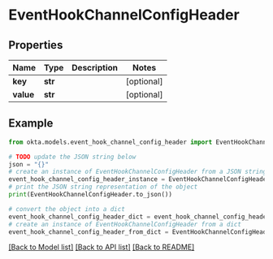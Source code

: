 # EventHookChannelConfigHeader


## Properties

Name | Type | Description | Notes
------------ | ------------- | ------------- | -------------
**key** | **str** |  | [optional] 
**value** | **str** |  | [optional] 

## Example

```python
from okta.models.event_hook_channel_config_header import EventHookChannelConfigHeader

# TODO update the JSON string below
json = "{}"
# create an instance of EventHookChannelConfigHeader from a JSON string
event_hook_channel_config_header_instance = EventHookChannelConfigHeader.from_json(json)
# print the JSON string representation of the object
print(EventHookChannelConfigHeader.to_json())

# convert the object into a dict
event_hook_channel_config_header_dict = event_hook_channel_config_header_instance.to_dict()
# create an instance of EventHookChannelConfigHeader from a dict
event_hook_channel_config_header_from_dict = EventHookChannelConfigHeader.from_dict(event_hook_channel_config_header_dict)
```
[[Back to Model list]](../README.md#documentation-for-models) [[Back to API list]](../README.md#documentation-for-api-endpoints) [[Back to README]](../README.md)


